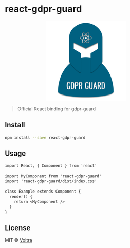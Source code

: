# react-gdpr-guard

<center><img src="https://github.com/Voltra/react-gdpr-guard/blob/master/react-gdpr-guard.png" alt="Logo" width="250"/></center>


> Official React binding for gdpr-guard

## Install

```bash
npm install --save react-gdpr-guard
```

## Usage

```tsx
import React, { Component } from 'react'

import MyComponent from 'react-gdpr-guard'
import 'react-gdpr-guard/dist/index.css'

class Example extends Component {
  render() {
    return <MyComponent />
  }
}
```

## License

MIT © [Voltra](https://github.com/Voltra)
